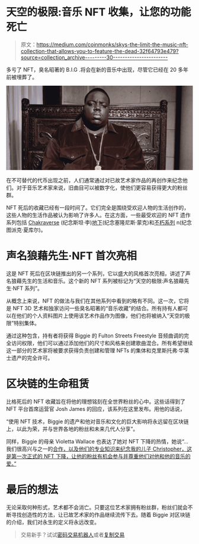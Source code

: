 # 天空的极限:音乐 NFT 收集，让您的功能死亡

> 原文：<https://medium.com/coinmonks/skys-the-limit-the-music-nft-collection-that-allows-you-to-feature-the-dead-32f64793e479?source=collection_archive---------30----------------------->

多亏了 NFT，臭名昭著的 B.I.G .将会在新的音乐中出现，尽管它已经在 20 多年前被埋葬了。

![](img/26ae956e7cb7fe47a26ff4341123c237.png)

在不可替代的代币出现之前，人们通常通过对已故艺术家作品的再创作来纪念他们。对于音乐艺术家来说，旧曲目可以被数字化，使他们更容易获得更大的粉丝群。

NFT 死后的收藏已经有一段时间了。它们完全是围绕受欢迎人物的生活创作的，这些人物的生活作品被认为影响了许多人。在这方面，一些最受欢迎的 NFT 遗作系列包括 [Chakraverse](https://chakra.beyondlife.club/) (纪念斯坦·李)[地下](https://nftevening.com/jazz-legend-thelonious-monk-works-with-javier-arres-to-drop-nfts/)(纪念塞隆尼斯·蒙克)和[不朽系列](https://makersplace.com/2pac/drops/the-immortal/) n(纪念图派克·夏库尔)。

# 声名狼藉先生·NFT 首次亮相

这是 NFT 死后在区块链推出的另一个系列，它以盛大的风格首次亮相，讲述了声名狼藉先生的生活和音乐。这个新的 NFT 系列被标记为“天空的极限:声名狼藉先生·NFT 系列”。

从概念上来说，NFT 的做法与我们在其他系列中看到的略有不同。这一次，它将是 NFT 3D 艺术和独家访问一些臭名昭著的“音乐收藏”的结合。所有持有人都可以在他们的个人资料图片上使用该艺术作品作为图像，他们也将被纳入“天空的极限”特别集体。

通过这种包含，持有者将获得 Biggie 的 Fulton Streets Freestyle 音频曲调的完全访问权限，他们可以通过添加他们的尺寸和风格来创建歌曲混合。所有希望继续这一部分的艺术家将被要求获得负责创建和管理 NFTs 的集体和克里斯托弗·华莱士遗产的完全许可。

# 区块链的生命租赁

比格死后的 NFT 收藏旨在将他的理想铭刻在全世界粉丝的心中。这些话得到了 NFT 平台首席运营官 Josh James 的回应，该系列在这里发布。用他的话说，

“使用 NFT 技术，Biggie 的遗产和他对音乐和文化的巨大影响将永远留在区块链上，以此为荣，并与世界各地的粉丝和未来几代人分享”。

同样，Biggie 的母亲 Violetta Wallace 也表达了她对 NFT 下降的热情，她说“…我们很高兴与之一的[合作，以及他们的专业知识来纪念我的儿子 Christopher，这是第一次正式的 NFT 下降，让他的粉丝有机会参与并尊重他们对他和他的音乐的爱。”](https://www.oneof.com/)

# 最后的想法

无论采取何种形式，艺术都不会消亡。只要这位艺术家拥有粉丝群，粉丝们就会不断寻找创造性的方法，让已故艺术家的作品继续流传下去。随着 Biggie 对区块链的介绍，我们对永生的定义将永远改变。

> 交易新手？试试[密码交易机器人](/coinmonks/crypto-trading-bot-c2ffce8acb2a)或者[复制交易](/coinmonks/top-10-crypto-copy-trading-platforms-for-beginners-d0c37c7d698c)